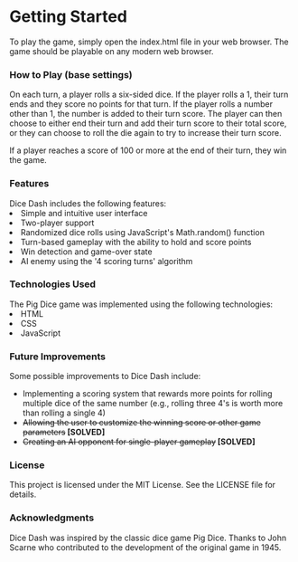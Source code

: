 <h1>Getting Started</h1>
To play the game, simply open the index.html file in your web browser. The game should be playable on any modern web browser.

<h3>How to Play (base settings)</h3>
On each turn, a player rolls a six-sided dice. If the player rolls a 1, their turn ends and they score no points for that turn. If the player rolls a number other than 1, the number is added to their turn score. The player can then choose to either end their turn and add their turn score to their total score, or they can choose to roll the die again to try to increase their turn score.

If a player reaches a score of 100 or more at the end of their turn, they win the game.

<h3>Features</h3>
Dice Dash includes the following features:
<li>Simple and intuitive user interface</li>
<li>Two-player support</li>
<li>Randomized dice rolls using JavaScript's Math.random() function</li>
<li>Turn-based gameplay with the ability to hold and score points</li>
<li>Win detection and game-over state</li>
<li>AI enemy using the '4 scoring turns' algorithm</li>

<h3>Technologies Used</h3>
The Pig Dice game was implemented using the following technologies:
<li>HTML</li>
<li>CSS</li>
<li>JavaScript</li>

<h3>Future Improvements</h3>
Some possible improvements to Dice Dash include:
<ul>
<li>Implementing a scoring system that rewards more points for rolling multiple dice of the same number (e.g., rolling three 4's is worth more than rolling a single 4)</li>
<li><strike>Allowing the user to customize the winning score or other game parameters</strike><strong> [SOLVED]</strong></li>
<li><strike>Creating an AI opponent for single-player gameplay</strike><strong> [SOLVED]</strong></li>
</ul>

<h3>License</h3>
This project is licensed under the MIT License. See the LICENSE file for details.

<h3>Acknowledgments</h3>
Dice Dash was inspired by the classic dice game Pig Dice. Thanks to John Scarne who contributed to the development of the original game in 1945.

